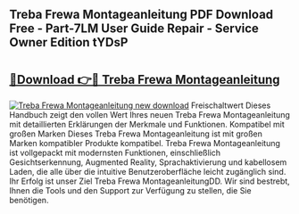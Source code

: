 ## Treba Frewa Montageanleitung PDF Download Free - Part-7LM User Guide Repair - Service Owner Edition tYDsP

# <h2><a href="http://df7w5zt.blite.top/?on=Treba+Frewa+Montageanleitung">🔗Download 👉🔴 Treba Frewa Montageanleitung</a></h2>

[![Treba Frewa Montageanleitung new download](https://i.imgur.com/lujVjoI.png)](http://df7w5zt.blite.top/?on=Treba+Frewa+Montageanleitung)
Freischaltwert Dieses Handbuch zeigt den vollen Wert Ihres neuen Treba Frewa Montageanleitung mit detaillierten Erklärungen der Merkmale und Funktionen. Kompatibel mit großen Marken Dieses Treba Frewa Montageanleitung ist mit großen Marken kompatibler Produkte kompatibel. Treba Frewa Montageanleitung ist vollgepackt mit modernsten Funktionen, einschließlich Gesichtserkennung, Augmented Reality, Sprachaktivierung und kabellosem Laden, die alle über die intuitive Benutzeroberfläche leicht zugänglich sind. Ihr Erfolg ist unser Ziel Treba Frewa MontageanleitungDD. Wir sind bestrebt, Ihnen die Tools und den Support zur Verfügung zu stellen, die Sie benötigen.
